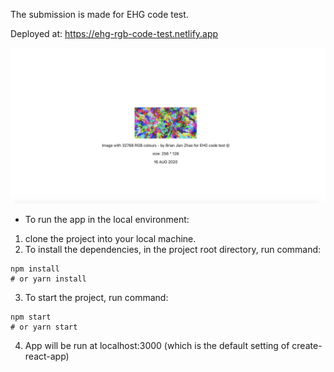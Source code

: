 The submission is made for EHG code test.

Deployed at: https://ehg-rgb-code-test.netlify.app

![alt-text](https://github.com/jian10au/ehg-code-test-submission-2/blob/master/Screen%20Shot%202020-08-16%20at%207.37.25%20pm.png)

* To run the app in the local environment: 

1. clone the project into your local machine.
2. To install the dependencies, in the project root directory, run command: 
```
npm install
# or yarn install
```
3. To start the project, run command:
```
npm start
# or yarn start
```
4. App will be run at localhost:3000 (which is the default setting of create-react-app)
